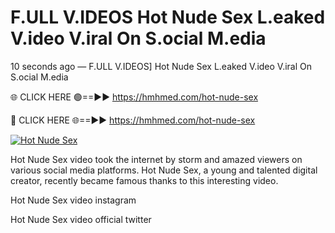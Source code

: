 # F.ULL V.IDEOS Hot Nude Sex L.eaked V.ideo V.iral On S.ocial M.edia

10 seconds ago — F.ULL V.IDEOS] Hot Nude Sex L.eaked V.ideo V.iral On S.ocial M.edia

🌐 CLICK HERE 🟢==►► https://hmhmed.com/hot-nude-sex

🔴 CLICK HERE 🌐==►► https://hmhmed.com/hot-nude-sex

[![Hot Nude Sex](https://i.imgur.com/dJHk4Zq.gif)](https://hmhmed.com/hot-nude-sex)

Hot Nude Sex video took the internet by storm and amazed viewers on various social media platforms. Hot Nude Sex, a young and talented digital creator, recently became famous thanks to this interesting video.

Hot Nude Sex video instagram

Hot Nude Sex video official twitter